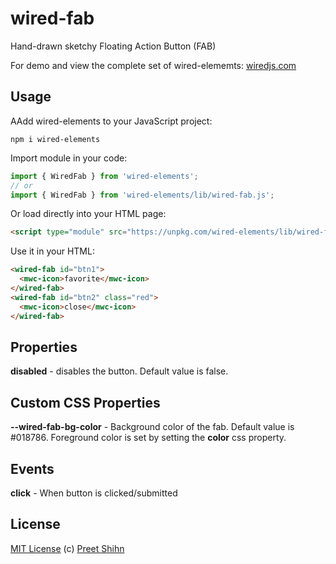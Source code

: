 # wired-fab
Hand-drawn sketchy Floating Action Button (FAB)

For demo and view the complete set of wired-elememts: [wiredjs.com](http://wiredjs.com/)

## Usage

AAdd wired-elements to your JavaScript project:
```
npm i wired-elements
```

Import module in your code:

```javascript
import { WiredFab } from 'wired-elements';
// or
import { WiredFab } from 'wired-elements/lib/wired-fab.js';
```

Or load directly into your HTML page:
```html
<script type="module" src="https://unpkg.com/wired-elements/lib/wired-fab.js"></script>
```

Use it in your HTML:
```html
<wired-fab id="btn1">
  <mwc-icon>favorite</mwc-icon>
</wired-fab>
<wired-fab id="btn2" class="red">
  <mwc-icon>close</mwc-icon>
</wired-fab>
```

## Properties

**disabled** - disables the button. Default value is false. 

## Custom CSS Properties

**--wired-fab-bg-color** - Background color of the fab. Default value is #018786. Foreground color is set by setting the **color** css property.

## Events

**click** - When button is clicked/submitted

## License
[MIT License](https://github.com/rough-stuff/wired-elements/blob/master/LICENSE) (c) [Preet Shihn](https://twitter.com/preetster)